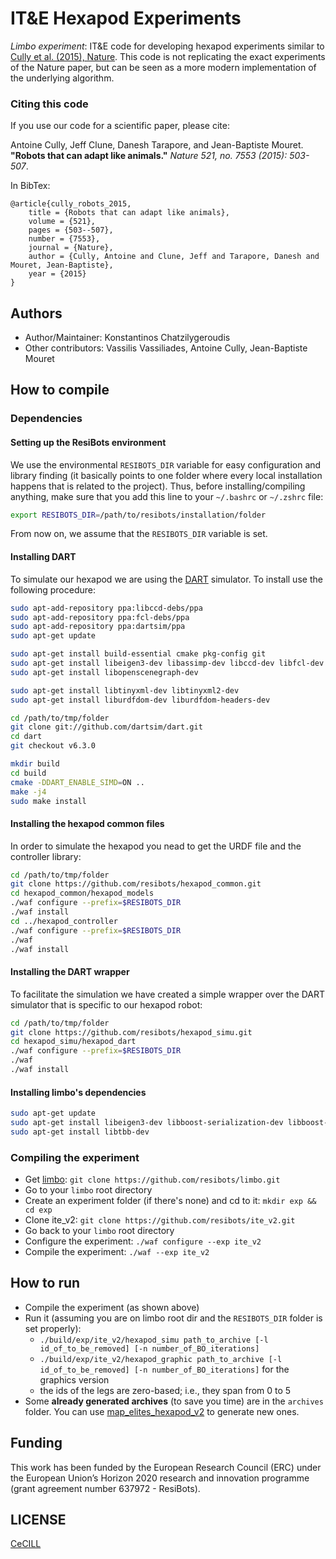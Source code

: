 # IT&E Hexapod Experiments

*Limbo experiment*: IT&E code for developing hexapod experiments similar to [Cully et al. (2015), Nature](https://github.com/resibots/cully_2015_nature). This code is not replicating the exact experiments of the Nature paper, but can be seen as a more modern implementation of the underlying algorithm.

### Citing this code

If you use our code for a scientific paper, please cite:

Antoine Cully, Jeff Clune, Danesh Tarapore, and Jean-Baptiste Mouret. **"Robots that can adapt like animals."** *Nature 521, no. 7553 (2015): 503-507*.

In BibTex:
  
    @article{cully_robots_2015,
        title = {Robots that can adapt like animals},
        volume = {521},
        pages = {503--507},
        number = {7553},
        journal = {Nature},
        author = {Cully, Antoine and Clune, Jeff and Tarapore, Danesh and Mouret, Jean-Baptiste},
        year = {2015}
    }

## Authors
- Author/Maintainer: Konstantinos Chatzilygeroudis
- Other contributors: Vassilis Vassiliades, Antoine Cully, Jean-Baptiste Mouret

## How to compile

### Dependencies

#### Setting up the ResiBots environment

We use the environmental `RESIBOTS_DIR` variable for easy configuration and library finding (it basically points to one folder where every local installation happens that is related to the project). Thus, before installing/compiling anything, make sure that you add this line to your `~/.bashrc` or `~/.zshrc` file:

```bash
export RESIBOTS_DIR=/path/to/resibots/installation/folder
```

From now on, we assume that the `RESIBOTS_DIR` variable is set.

#### Installing DART

To simulate our hexapod we are using the [DART] simulator. To install use the following procedure:

```bash
sudo apt-add-repository ppa:libccd-debs/ppa
sudo apt-add-repository ppa:fcl-debs/ppa
sudo apt-add-repository ppa:dartsim/ppa
sudo apt-get update

sudo apt-get install build-essential cmake pkg-config git
sudo apt-get install libeigen3-dev libassimp-dev libccd-dev libfcl-dev libboost-regex-dev libboost-system-dev libode-dev
sudo apt-get install libopenscenegraph-dev

sudo apt-get install libtinyxml-dev libtinyxml2-dev
sudo apt-get install liburdfdom-dev liburdfdom-headers-dev

cd /path/to/tmp/folder
git clone git://github.com/dartsim/dart.git
cd dart
git checkout v6.3.0

mkdir build
cd build
cmake -DDART_ENABLE_SIMD=ON ..
make -j4
sudo make install
```

#### Installing the hexapod common files

In order to simulate the hexapod you nead to get the URDF file and the controller library:

```bash
cd /path/to/tmp/folder
git clone https://github.com/resibots/hexapod_common.git
cd hexapod_common/hexapod_models
./waf configure --prefix=$RESIBOTS_DIR
./waf install
cd ../hexapod_controller
./waf configure --prefix=$RESIBOTS_DIR
./waf
./waf install
```

#### Installing the DART wrapper

To facilitate the simulation we have created a simple wrapper over the DART simulator that is specific to our hexapod robot:

```bash
cd /path/to/tmp/folder
git clone https://github.com/resibots/hexapod_simu.git
cd hexapod_simu/hexapod_dart
./waf configure --prefix=$RESIBOTS_DIR
./waf
./waf install
```

#### Installing limbo's dependencies

```bash
sudo apt-get update
sudo apt-get install libeigen3-dev libboost-serialization-dev libboost-filesystem-dev libboost-test-dev libboost-program-options-dev libboost-thread-dev libboost-regex-dev libboost-graph-dev
sudo apt-get install libtbb-dev
```

### Compiling the experiment

- Get [limbo]: `git clone https://github.com/resibots/limbo.git`
- Go to your `limbo` root directory
- Create an experiment folder (if there's none) and cd to it: `mkdir exp && cd exp`
- Clone ite_v2: `git clone https://github.com/resibots/ite_v2.git`
- Go back to your `limbo` root directory
- Configure the experiment: `./waf configure --exp ite_v2`
- Compile the experiment: `./waf --exp ite_v2`

## How to run

- Compile the experiment (as shown above)
- Run it (assuming you are on limbo root dir and the `RESIBOTS_DIR` folder is set properly):
    - `./build/exp/ite_v2/hexapod_simu path_to_archive [-l id_of_to_be_removed] [-n number_of_BO_iterations]`
    - `./build/exp/ite_v2/hexapod_graphic path_to_archive [-l id_of_to_be_removed] [-n number_of_BO_iterations]` for the graphics version
    - the ids of the legs are zero-based; i.e., they span from 0 to 5
- Some **already generated archives** (to save you time) are in the `archives` folder. You can use [map_elites_hexapod_v2](https://github.com/resibots/map_elites_hexapod_v2) to generate new ones.

## Funding

This work has been funded by the European Research Council (ERC) under the European Union’s Horizon 2020 research and innovation programme (grant agreement number 637972 - ResiBots).

## LICENSE

[CeCILL]

[CeCILL]: http://www.cecill.info/index.en.html
[DART]: https://github.com/dartsim/dart
[limbo]: https://github.com/resibots/limbo
